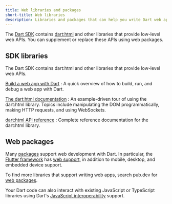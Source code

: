 ```yaml
---
title: Web libraries and packages
short-title: Web libraries
description: Libraries and packages that can help you write Dart web apps.
---
```


The [Dart SDK][] contains [dart:html][] and other libraries
that provide low-level web APIs.
You can supplement or replace these APIs using web packages.

[Dart SDK]: /tools/sdk
[dart:html]: {{site.dart-api}}/{{site.sdkInfo.channel}}/dart-html/dart-html-library.html


## SDK libraries

The Dart SDK contains dart:html and other libraries
that provide low-level web APIs.

[Build a web app with Dart](/web/get-started)
: A quick overview of how to build, run, and debug a web app with Dart.

[The dart:html documentation](/libraries/dart-html)
: An example-driven tour of using the dart:html library.
  Topics include manipulating the DOM programmatically,
  making HTTP requests, and using WebSockets.

[dart:html API reference][dart:html]
: Complete reference documentation for the dart:html library.


## Web packages

Many [packages](/guides/packages) support web development with Dart.
In particular, the [Flutter framework][flutter] has [web support][flutter-web],
in addition to mobile, desktop, and embedded device support.

To find more libraries that support writing web apps, 
search pub.dev for [web packages][].

Your Dart code can also interact with existing
JavaScript or TypeScript libraries
using Dart's [JavaScript interoperability][] support.

[flutter]: {{site.flutter}}
[flutter-web]: {{site.flutter}}/web
[js]: {{site.pub-pkg}}/js
[JavaScript interoperability]: /interop/js-interop
[web packages]: {{site.pub}}/web
